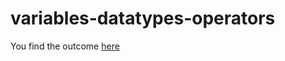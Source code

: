 # variables-datatypes-operators
You find the outcome [here](https://debackerx.github.io/variables-datatypes-operators/)
